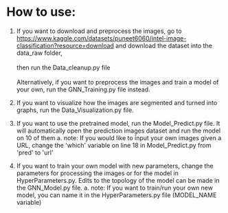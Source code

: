 # How to use:

1. If you want to download and preprocess the images, go to https://www.kaggle.com/datasets/puneet6060/intel-image-classification?resource=download and download the dataset into the data_raw folder,<br><br>
then run the Data_cleanup.py file<br><br>
Alternatively, if you want to preprocess the images and train a model of your own, run the GNN_Training.py file instead.

2. If you want to visualize how the images are segmented and turned into graphs, run the Data_Visualization.py file.

3. If you want to use the pretrained model, run the Model_Predict.py file. It will automatically open the prediction images dataset and run the model on 10 of them
  a. note: If you would like to input your own images given a URL, change the 'which' variable on line 18 in Model_Predict.py from 'pred' to 'url'

4. If you want to train your own model with new parameters, change the parameters for processing the images or for the model in HyperParameters.py. Edits to the topology of the model can be made in the GNN_Model.py file.
   a. note: If you want to train/run your own new model, you can name it in the HyperParameters.py file (MODEL_NAME variable)

